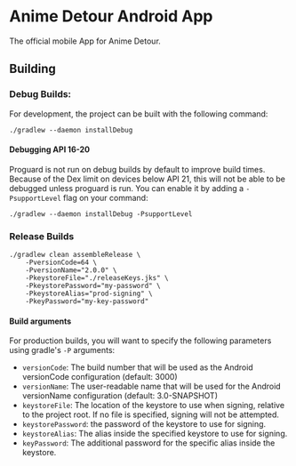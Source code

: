 Anime Detour Android App
========================

The official mobile App for Anime Detour.

Building
--------

### Debug Builds:

For development, the project can be built with the following command:

    ./gradlew --daemon installDebug
    
#### Debugging API 16-20

Proguard is not run on debug builds by default to improve build times. Because
of the Dex limit on devices below API 21, this will not be able to be debugged
unless proguard is run. You can enable it by adding a `-PsupportLevel` flag on
your command:

    ./gradlew --daemon installDebug -PsupportLevel

### Release Builds

    ./gradlew clean assembleRelease \
        -PversionCode=64 \
        -PversionName="2.0.0" \
        -PkeystoreFile="./releaseKeys.jks" \
        -PkeystorePassword="my-password" \
        -PkeystoreAlias="prod-signing" \
        -PkeyPassword="my-key-password"
    
#### Build arguments

For production builds, you will want to specify the following parameters using
gradle's `-P` arguments:

 - `versionCode`: The build number that will be used as the Android versionCode 
   configuration (default: 3000)
 - `versionName`: The user-readable name that will be used for the Android
   versionName configuration (default: 3.0-SNAPSHOT)
 - `keystoreFile`: The location of the keystore to use when signing, relative to the
   project root. If no file is specified, signing will not be attempted.
 - `keystorePassword`: the password of the keystore to use for signing.
 - `keystoreAlias`: The alias inside the specified keystore to use for signing.
 - `keyPassword`: The additional password for the specific alias inside the keystore.
